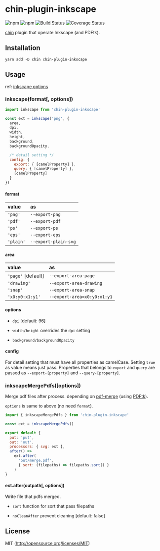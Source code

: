 # chin-plugin-inkscape

[![npm](https://img.shields.io/npm/v/chin-plugin-inkscape.svg?longCache=true&style=flat-square)](https://www.npmjs.com/package/chin-plugin-inkscape)
[![npm](https://img.shields.io/npm/dm/chin-plugin-inkscape.svg?longCache=true&style=flat-square)](https://www.npmjs.com/package/chin-plugin-inkscape)
[![Build Status](https://img.shields.io/travis/chinjs/chin-plugin-inkscape.svg?longCache=true&style=flat-square)](https://travis-ci.org/chinjs/chin-plugin-inkscape)
[![Coverage Status](https://img.shields.io/codecov/c/github/chinjs/chin-plugin-inkscape.svg?longCache=true&style=flat-square)](https://codecov.io/github/chinjs/chin-plugin-inkscape)

[chin](https://github.com/chinjs/chin) plugin that operate Inkscape (and PDFtk).

## Installation
```shell
yarn add -D chin chin-plugin-inkscape
```

## Usage

ref: [inkscape options](https://inkscape.org/en/doc/inkscape-man.html)

### inkscape(format[, options])
```js
import inkscape from 'chin-plugin-inkscape'

const ext = inkscape('png', {
  area,
  dpi,
  width,
  height,
  background,
  backgroundOpacity,

  /* detail setting */
  config: {
    export: { [camelProperty] },
    query: { [camelProperty] },
    [camelProperty]
  }
})
```

#### format
|value|as|
|:-|:-|
|`'png'`  |`--export-png`|
|`'pdf'`  |`--export-pdf`|
|`'ps'`   |`--export-ps`|
|`'eps'`  |`--export-eps`|
|`'plain'`|`--export-plain-svg`|

#### area
|value|as|
|:-|:-|
|`'page'` [default]|`--export-area-page`|
|`'drawing'`       |`--export-area-drawing`|
|`'snap'`          |`--export-area-snap`|
|`'x0:y0:x1:y1'`   |`--export-area=x0:y0:x1:y1`|

#### options

- `dpi` [default: 96]

- `width/height` overrides the `dpi` setting

- `background/backgroundOpacity`

#### config
For detail setting that must have all properties as camelCase. Setting `true` as value means just pass. Properties that belongs to `export` and `query` are passed as `--export-[property]` and `--query-[property]`.

### inkscapeMergePdfs([options])

Merge pdf files after process. depending on [pdf-merge](https://github.com/wubzz/pdf-merge) (using [PDFtk](https://www.pdflabs.com/tools/pdftk-the-pdf-toolkit/)).

`options` is same to above (no need `format`).

```js
import { inkscapeMergePdfs } from 'chin-plugin-inkscape'

const ext = inkscapeMergePdfs()

export default {
  put: 'put',
  out: 'out',
  processors: { svg: ext },
  after() =>
    ext.after(
      'out/merge.pdf',
      { sort: (filepaths) => filepaths.sort() }
    )
}
```

#### ext.after(outpath[, options])

Write file that pdfs merged.

- `sort` function for sort that pass filepaths

- `noCleanAfter` prevent cleaning [default: false]

## License
MIT (http://opensource.org/licenses/MIT)
